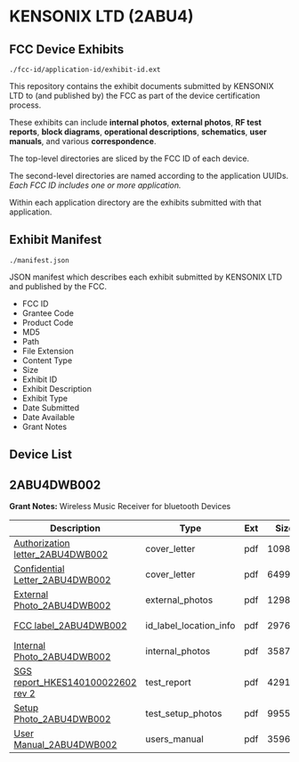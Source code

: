 # KENSONIX LTD (2ABU4)
## FCC Device Exhibits

```
./fcc-id/application-id/exhibit-id.ext
```

This repository contains the exhibit documents submitted by KENSONIX LTD to (and published by) the FCC as part of the device certification process.

These exhibits can include **internal photos**, **external photos**, **RF test reports**, **block diagrams**, **operational descriptions**, **schematics**, **user manuals**, and various **correspondence**.

The top-level directories are sliced by the FCC ID of each device.

The second-level directories are named according to the application UUIDs. *Each FCC ID includes one or more application.*

Within each application directory are the exhibits submitted with that application. 

## Exhibit Manifest

```
./manifest.json
```

JSON manifest which describes each exhibit submitted by KENSONIX LTD and published by the FCC.

- FCC ID
- Grantee Code
- Product Code
- MD5
- Path
- File Extension
- Content Type
- Size
- Exhibit ID
- Exhibit Description
- Exhibit Type
- Date Submitted
- Date Available
- Grant Notes

## Device List
## 2ABU4DWB002
**Grant Notes:** Wireless Music Receiver for bluetooth Devices

| Description | Type | Ext | Size | Submitted | Available |
| ----------- | ---- | --- | ---- | --------- | --------- |
| [Authorization letter_2ABU4DWB002](2ABU4DWB002/f61b3ab8b1191a50b1d41cffa5acca92/2264753.pdf) | cover_letter | pdf | 109890 | 2014-05-13 | 2014-05-14 |
| [Confidential Letter_2ABU4DWB002](2ABU4DWB002/f61b3ab8b1191a50b1d41cffa5acca92/2264754.pdf) | cover_letter | pdf | 649991 | 2014-05-13 | 2014-05-14 |
| [External Photo_2ABU4DWB002](2ABU4DWB002/f61b3ab8b1191a50b1d41cffa5acca92/2264755.pdf) | external_photos | pdf | 129878 | 2014-05-13 | 2014-05-14 |
| [FCC label_2ABU4DWB002](2ABU4DWB002/f61b3ab8b1191a50b1d41cffa5acca92/2264756.pdf) | id_label_location_info | pdf | 29765 | 2014-05-13 | 2014-05-14 |
| [Internal Photo_2ABU4DWB002](2ABU4DWB002/f61b3ab8b1191a50b1d41cffa5acca92/2264757.pdf) | internal_photos | pdf | 358708 | 2014-05-13 | 2014-05-14 |
| [SGS report_HKES140100022602 rev 2](2ABU4DWB002/f61b3ab8b1191a50b1d41cffa5acca92/2264761.pdf) | test_report | pdf | 429150 | 2014-05-13 | 2014-05-14 |
| [Setup Photo_2ABU4DWB002](2ABU4DWB002/f61b3ab8b1191a50b1d41cffa5acca92/2264762.pdf) | test_setup_photos | pdf | 99556 | 2014-05-13 | 2014-05-14 |
| [User Manual_2ABU4DWB002](2ABU4DWB002/f61b3ab8b1191a50b1d41cffa5acca92/2264763.pdf) | users_manual | pdf | 359609 | 2014-05-13 | 2014-05-14 |
